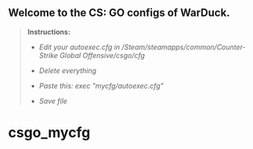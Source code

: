 ## Welcome to the CS: GO configs of WarDuck.

> **Instructions:**
>
> - *Edit your autoexec.cfg in /Steam/steamapps/common/Counter-Strike Global Offensive/csgo/cfg*
>
> - *Delete everything*
>
> - *Paste this: exec "mycfg/autoexec.cfg"*
>
> - *Save file*
# csgo_mycfg
